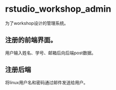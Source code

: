 # rstudio_workshop_admin
为了workshop设计的管理系统。

## 注册的前端界面。
用户输入姓名、学号、邮箱后向后端post数据。  

## 注册后端
将linux用户名和密码通过邮件发送给用户。  